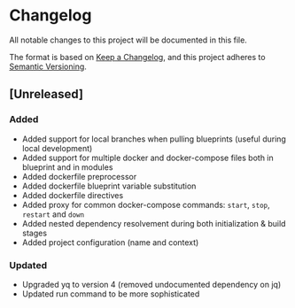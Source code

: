 # Changelog
All notable changes to this project will be documented in this file.

The format is based on [Keep a Changelog](https://keepachangelog.com/en/1.0.0/),
and this project adheres to [Semantic Versioning](https://semver.org/spec/v2.0.0.html).

## [Unreleased]

### Added
- Added support for local branches when pulling blueprints (useful during local development)
- Added support for multiple docker and docker-compose files both in blueprint and in modules
- Added dockerfile preprocessor
- Added dockerfile blueprint variable substitution
- Added dockerfile directives
- Added proxy for common docker-compose commands: `start`, `stop`, `restart` and `down`
- Added nested dependency resolvement during both initialization & build stages
- Added project configuration (name and context)

### Updated
- Upgraded yq to version 4 (removed undocumented dependency on jq)
- Updated run command to be more sophisticated
